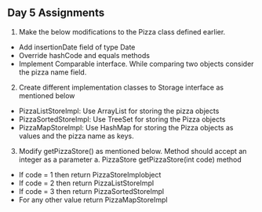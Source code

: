 ## Day 5 Assignments

1) Make the below modifications to the Pizza class defined earlier.
  - Add insertionDate field of type Date
  - Override hashCode and equals methods
  - Implement Comparable interface. While comparing two objects consider the pizza name field.

2) Create different implementation classes to Storage interface as mentioned below
  - PizzaListStoreImpl: Use ArrayList for storing the pizza objects
  - PizzaSortedStoreImpl: Use TreeSet for storing the Pizza objects
  - PizzaMapStoreImpl: Use HashMap for storing the Pizza objects as values and the pizza name as keys.

3) Modify getPizzaStore() as mentioned below. Method should accept an integer as a parameter a. PizzaStore getPizzaStore(int code) method
  - If code = 1 then return PizzaStoreImplobject 
  - If code = 2 then return PizzaListStoreImpl
  - If code = 3 then return PizzaSortedStoreImpl
  - For any other value return PizzaMapStoreImpl

